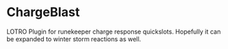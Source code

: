 ChargeBlast
===========

LOTRO Plugin for runekeeper charge response quickslots. Hopefully it can be expanded to winter storm reactions as well.